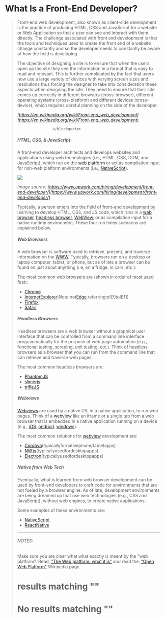 

    


        

            


                


                    
# What Is a Front-End Developer?

                    
<blockquote>
                        
Front-end web development, also known as client-side development is the practice of producing HTML, CSS and JavaScript for a website or Web Application so that a user can see and interact with them directly. The challenge associated with front end development is that the tools and techniques used to create the front end of a website change constantly and so the developer needs to constantly be aware of how the field is developing.

                        
The objective of designing a site is to ensure that when the users open up the site they see the information in a format that is easy to read and relevant. This is further complicated by the fact that users now use a large variety of devices with varying screen sizes and resolutions thus forcing the designer to take into consideration these aspects when designing the site. They need to ensure that their site comes up correctly in different browsers (cross-browser), different operating systems (cross-platform) and different devices (cross-device), which requires careful planning on the side of the developer.

                        
_[https://en.wikipedia.org/wiki/Front-end_web_development](https://en.wikipedia.org/wiki/Front-end_web_development)_

                    </blockquote>

                    
##### HTML, CSS, &amp; JavaScript:

                    
A front-end developer architects and develops websites and applications using web technologies (i.e., HTML, CSS, DOM, and JavaScript), which run on the [web platform](https://en.wikipedia.org/wiki/Open_Web_Platform) or act as compilation input for non-web platform environments (i.e., [NativeScript](https://www.nativescript.org/)).

                    
![](images/what-is-front-end-dev.png)

                    
_Image source: [https://www.upwork.com/hiring/development/front-end-developer/](https://www.upwork.com/hiring/development/front-end-developer/)_

                    
Typically, a person enters into the field of front-end development by learning to develop HTML, CSS, and JS code, which runs in a [web browser](https://en.wikipedia.org/wiki/Web_browser), [headless browser](https://en.wikipedia.org/wiki/Headless_browser), [WebView](http://developer.telerik.com/featured/what-is-a-webview/), or as compilation input for a native runtime environment. These four run times scenarios are explained below.

                    
##### Web Browsers

                    
A web browser is software used to retrieve, present, and traverse information on the [WWW](https://en.wikipedia.org/wiki/World_Wide_Web). Typically, browsers run on a desktop or laptop computer, tablet, or phone, but as of late a browser can be found on just about anything (i.e, on a fridge, in cars, etc.). 

                    
The most common web browsers are (shown in order of most used first):

                    
- [Chrome](http://www.google.com/chrome/)
- [InternetExplorer](https://en.wikipedia.org/wiki/Internet_Explorer)(Note:not[Edge](http://dev.modern.ie/),referringtoIE9toIE11)
- [Firefox](https://www.mozilla.org/firefox/)
- [Safari](http://www.apple.com/safari/)

                    
##### Headless Browsers

                    
Headless browsers are a web browser without a graphical user interface that can be controlled from a command line interface programmatically for the purpose of web page automation (e.g., functional testing, scraping, unit testing, etc.). Think of headless browsers as a browser that you can run from the command line that can retrieve and traverse web pages.

                    
The most common headless browsers are:

                    
- [PhantomJS](http://phantomjs.org/)
- [slimerjs](http://slimerjs.org/)
- [trifleJS](http://triflejs.org/)

                    
##### Webviews

                    
[Webviews](http://developer.telerik.com/featured/what-is-a-webview/) are used by a native OS, in a native application, to run web pages. Think of a [webview](http://developer.telerik.com/featured/what-is-a-webview/) like an iframe or a single tab from a web browser that is embedded in a native application running on a device (e.g., [iOS](https://developer.apple.com/library/ios/documentation/UIKit/Reference/UIWebView_Class/), [android](http://developer.android.com/reference/android/webkit/WebView.html), [windows](https://msdn.microsoft.com/library/windows/apps/windows.ui.xaml.controls.webview.aspx)).

                    
The most common solutions for [webview](http://developer.telerik.com/featured/what-is-a-webview/) development are:

                    
- [Cordova](https://cordova.apache.org/)(typicallyfornativephone/tabletapps)
- [NW.js](https://github.com/nwjs/nw.js)(typicallyusedfordesktopapps)
- [Electron](http://electron.atom.io/)(typicallyusedfordesktopapps)

                    
##### Native from Web Tech

                    
Eventually, what is learned from web browser development can be used by front-end developers to craft code for environments that are not fueled by a browser engine. As of late, development environments are being dreamed up that use web technologies (e.g., CSS and JavaScript), without web engines, to create native applications.

                    
Some examples of these environments are: 

                    
- [NativeScript](https://www.nativescript.org/)
- [ReactNative](https://facebook.github.io/react-native/)

                    
- - -

                    
###### NOTES:

                    
Make sure you are clear what what exactly is meant by the &#34;web platform&#34;. Read, [&#34;The Web platform: what it is&#34;](http://tess.oconnor.cx/2009/05/what-the-web-platform-is) and read the, [&#34;Open Web Platform&#34;](https://en.wikipedia.org/wiki/Open_Web_Platform) Wikipedia page.



                


            

            

                


                    
#  results matching &#34;&#34;

                    

                

                


                    
# No results matching &#34;&#34;


                

            

        


    


